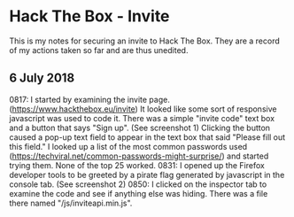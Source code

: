 Hack The Box - Invite
=====================

This is my notes for securing an invite to Hack The Box.  They are a record of my actions taken so far and are thus unedited.

6 July 2018
----
0817: I started by examining the invite page. (https://www.hackthebox.eu/invite)  It looked like some sort of responsive javascript was used to code it.  There was a simple "invite code" text box and a button that says "Sign up". (See screenshot 1)  Clicking the button caused a pop-up text field to appear in the text box that said "Please fill out this field."  I looked up a list of the most common passwords used (https://techviral.net/common-passwords-might-surprise/) and started trying them.  None of the top 25 worked.
0831: I opened up the Firefox developer tools to be greeted by a pirate flag generated by javascript in the console tab. (See screenshot 2)
0850: I clicked on the inspector tab to examine the code and see if anything else was hiding.  There was a file there named "/js/inviteapi.min.js".

